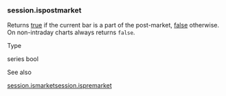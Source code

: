 ### session.ispostmarket

Returns [true](#const_true) if the current bar is a part of the post-market, [false](#const_false) otherwise. On non-intraday charts always returns `false`.

Type

series bool

See also

[session.ismarket](#var_session.ismarket)[session.ispremarket](#var_session.ispremarket)
